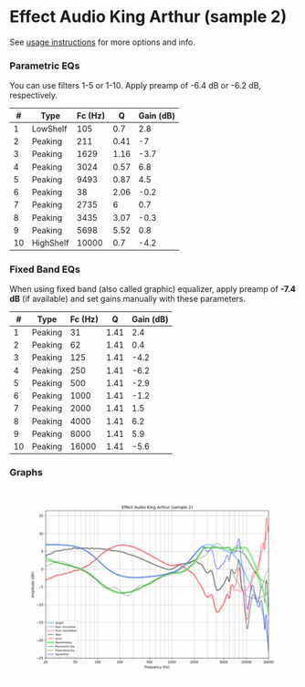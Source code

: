# Effect Audio King Arthur (sample 2)
See [usage instructions](https://github.com/jaakkopasanen/AutoEq#usage) for more options and info.

### Parametric EQs
You can use filters 1-5 or 1-10. Apply preamp of -6.4 dB or -6.2 dB, respectively.

|   # | Type      |   Fc (Hz) |    Q |   Gain (dB) |
|-----|-----------|-----------|------|-------------|
|   1 | LowShelf  |       105 | 0.7  |         2.8 |
|   2 | Peaking   |       211 | 0.41 |        -7   |
|   3 | Peaking   |      1629 | 1.16 |        -3.7 |
|   4 | Peaking   |      3024 | 0.57 |         6.8 |
|   5 | Peaking   |      9493 | 0.87 |         4.5 |
|   6 | Peaking   |        38 | 2.06 |        -0.2 |
|   7 | Peaking   |      2735 | 6    |         0.7 |
|   8 | Peaking   |      3435 | 3.07 |        -0.3 |
|   9 | Peaking   |      5698 | 5.52 |         0.8 |
|  10 | HighShelf |     10000 | 0.7  |        -4.2 |

### Fixed Band EQs
When using fixed band (also called graphic) equalizer, apply preamp of **-7.4 dB** (if available) and set gains manually with these parameters.

|   # | Type    |   Fc (Hz) |    Q |   Gain (dB) |
|-----|---------|-----------|------|-------------|
|   1 | Peaking |        31 | 1.41 |         2.4 |
|   2 | Peaking |        62 | 1.41 |         0.4 |
|   3 | Peaking |       125 | 1.41 |        -4.2 |
|   4 | Peaking |       250 | 1.41 |        -6.2 |
|   5 | Peaking |       500 | 1.41 |        -2.9 |
|   6 | Peaking |      1000 | 1.41 |        -1.2 |
|   7 | Peaking |      2000 | 1.41 |         1.5 |
|   8 | Peaking |      4000 | 1.41 |         6.2 |
|   9 | Peaking |      8000 | 1.41 |         5.9 |
|  10 | Peaking |     16000 | 1.41 |        -5.6 |

### Graphs
![](./Effect%20Audio%20King%20Arthur%20(sample%202).png)
